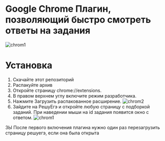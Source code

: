# Google Chrome Плагин, позволяющий быстро смотреть ответы на задания
![chrom1](https://github.com/user-attachments/assets/fe310565-9e29-43f6-81bc-0cd32e351f8e)

# Установка
1. Скачайте этот репозиторий
2. Распакуйте архив
3. Откройте страницу chrome://extensions.
4. В правом верхнем углу включите режим разработчика.
5. Нажмите Загрузить распакованное расширение.
   ![chrom2](https://github.com/user-attachments/assets/e0477d68-108d-4d73-9941-8ece6d17fcb8)
6. Зайдите на РешуЕгэ и откройте любую страницу с подборкой заданий. При наведении мыши на id задания появится окно с ответом.
![chrom1](https://github.com/user-attachments/assets/fe310565-9e29-43f6-81bc-0cd32e351f8e)

ЗЫ После первого включения плагина нужно один раз перезагрузить страницу решуегэ, если она была открыта
